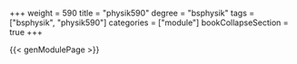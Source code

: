 +++
weight = 590
title = "physik590"
degree = "bsphysik"
tags = ["bsphysik", "physik590"]
categories = ["module"]
bookCollapseSection = true
+++

{{< genModulePage >}}
